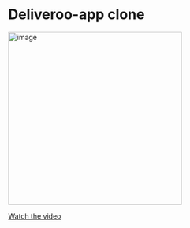 # Deliveroo-app clone
<img width="352" alt="image" src="https://github.com/salman-aziz-4425/Food-app/assets/85288719/0811c989-b0cd-4697-b17a-cc43bc597733">


[Watch the video](https://youtube.com/shorts/YmBm0WQdxuo?si=7GjxekcM8TrjiaAY)
